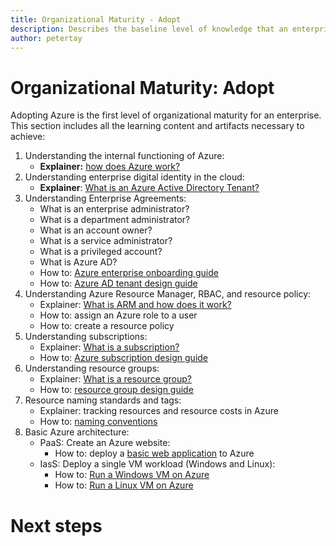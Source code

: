 ```yaml
---
title: Organizational Maturity - Adopt
description: Describes the baseline level of knowledge that an enterprise requires to adopt Azure
author: petertay
---
```


# Organizational Maturity: Adopt

Adopting Azure is the first level of organizational maturity for an enterprise. This section includes all the learning content and artifacts necessary to achieve:

1. Understanding the internal functioning of Azure:
    - **Explainer:** [how does Azure work?](azure-explainer.md)
2. Understanding enterprise digital identity in the cloud:
    - **Explainer**: [What is an Azure Active Directory Tenant?](aad-tenant-explainer.md)
3. Understanding Enterprise Agreements:
    - What is an enterprise administrator?
    - What is a department administrator?
    - What is an account owner?
    - What is a service administrator?
    - What is a privileged account?
    - What is Azure AD?
    - How to: [Azure enterprise onboarding guide](https://azure.microsoft.com/mediahandler/files/resourcefiles/d8e7430c-8f62-4bbb-9ca2-f2bc877b48bd/Azure%20Onboarding%20Guide%20for%20IT%20Organizations.pdf)
    - How to: [Azure AD tenant design guide](tenant.md)
4. Understanding Azure Resource Manager, RBAC, and resource policy: 
    - Explainer: [What is ARM and how does it work?](resource-manager-explainer.md)
    - How to: assign an Azure role to a user
    - How to: create a resource policy   
5. Understanding subscriptions:
    - Explainer: [What is a subscription?]()
    - How to: [Azure subscription design guide](subscription.md)
6. Understanding resource groups:
    - Explainer: [What is a resource group?]()
    - How to: [resource group design guide](resource-group.md)
7. Resource naming standards and tags:
    - Explainer: tracking resources and resource costs in Azure
    - How to: [naming conventions](https://docs.microsoft.com/azure/architecture/best-practices/naming-conventions)
8. Basic Azure architecture:
    - PaaS: Create an Azure website:
        - How to: deploy a [basic web application](https://docs.microsoft.com/azure/architecture/reference-architectures/app-service-web-app/basic-web-app) to Azure
    - IasS: Deploy a single VM workload (Windows and Linux):
        - How to: [Run a Windows VM on Azure](https://docs.microsoft.com/azure/architecture/reference-architectures/virtual-machines-windows/single-vm)
        - How to: [Run a Linux VM on Azure](https://docs.microsoft.com/azure/architecture/reference-architectures/virtual-machines-linux/single-vm)

# Next steps 

